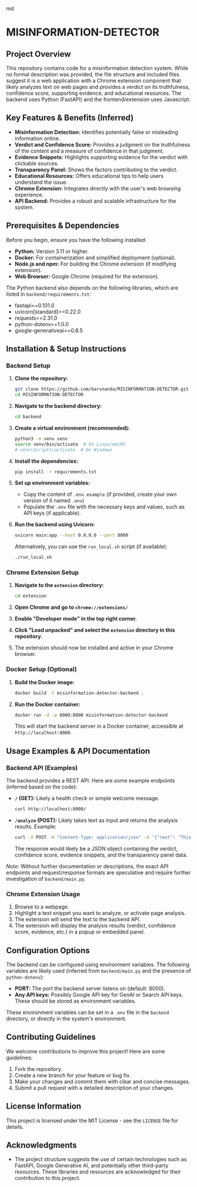 md
# MISINFORMATION-DETECTOR

## Project Overview

This repository contains code for a misinformation detection system. While no formal description was provided, the file structure and included files suggest it is a web application with a Chrome extension component that likely analyzes text on web pages and provides a verdict on its truthfulness, confidence score, supporting evidence, and educational resources. The backend uses Python (FastAPI) and the frontend/extension uses Javascript.

## Key Features & Benefits (Inferred)

*   **Misinformation Detection:** Identifies potentially false or misleading information online.
*   **Verdict and Confidence Score:** Provides a judgment on the truthfulness of the content and a measure of confidence in that judgment.
*   **Evidence Snippets:** Highlights supporting evidence for the verdict with clickable sources.
*   **Transparency Panel:** Shows the factors contributing to the verdict.
*   **Educational Resources:** Offers educational tips to help users understand the issue.
*   **Chrome Extension:** Integrates directly with the user's web browsing experience.
*   **API Backend:** Provides a robust and scalable infrastructure for the system.

## Prerequisites & Dependencies

Before you begin, ensure you have the following installed:

*   **Python:** Version 3.11 or higher.
*   **Docker:** For containerization and simplified deployment (optional).
*   **Node.js and npm:** For building the Chrome extension (if modifying extension).
*   **Web Browser:** Google Chrome (required for the extension).

The Python backend also depends on the following libraries, which are listed in `backend/requirements.txt`:

*   fastapi==0.101.0
*   uvicorn[standard]==0.22.0
*   requests==2.31.0
*   python-dotenv==1.0.0
*   google-generativeai==0.8.5

## Installation & Setup Instructions

### Backend Setup

1.  **Clone the repository:**

    ```bash
    git clone https://github.com/Garvnanda/MISINFORMATION-DETECTOR.git
    cd MISINFORMATION-DETECTOR
    ```

2.  **Navigate to the backend directory:**

    ```bash
    cd backend
    ```

3.  **Create a virtual environment (recommended):**

    ```bash
    python3 -m venv venv
    source venv/bin/activate  # On Linux/macOS
    # venv\Scripts\activate  # On Windows
    ```

4.  **Install the dependencies:**

    ```bash
    pip install -r requirements.txt
    ```

5. **Set up environment variables:**

   *   Copy the content of `.env.example` (if provided, create your own version of it named `.env`)
   *   Populate the `.env` file with the necessary keys and values, such as API keys (if applicable).

6.  **Run the backend using Uvicorn:**

    ```bash
    uvicorn main:app --host 0.0.0.0 --port 8000
    ```

    Alternatively, you can use the `run_local.sh` script (if available):

    ```bash
    ./run_local.sh
    ```

### Chrome Extension Setup

1.  **Navigate to the `extension` directory:**

    ```bash
    cd extension
    ```

2.  **Open Chrome and go to `chrome://extensions/`**

3.  **Enable "Developer mode" in the top right corner.**

4.  **Click "Load unpacked" and select the `extension` directory in this repository.**

5.  The extension should now be installed and active in your Chrome browser.

### Docker Setup (Optional)

1.  **Build the Docker image:**

    ```bash
    docker build -t misinformation-detector-backend .
    ```

2.  **Run the Docker container:**

    ```bash
    docker run -d -p 8000:8000 misinformation-detector-backend
    ```

    This will start the backend server in a Docker container, accessible at `http://localhost:8000`.

## Usage Examples & API Documentation

### Backend API (Examples)

The backend provides a REST API. Here are some example endpoints (inferred based on the code):

*   **`/` (GET):**  Likely a health check or simple welcome message.

    ```bash
    curl http://localhost:8000/
    ```

*   **`/analyze` (POST):** Likely takes text as input and returns the analysis results. Example:

    ```bash
    curl -X POST -H "Content-Type: application/json" -d '{"text": "This is a test sentence."}' http://localhost:8000/analyze
    ```

    The response would likely be a JSON object containing the verdict, confidence score, evidence snippets, and the transparency panel data.

*Note:* Without further documentation or descriptions, the exact API endpoints and request/response formats are speculative and require further investigation of `backend/main.py`.

### Chrome Extension Usage

1.  Browse to a webpage.
2.  Highlight a text snippet you want to analyze, or activate page analysis.
3.  The extension will send the text to the backend API.
4.  The extension will display the analysis results (verdict, confidence score, evidence, etc.) in a popup or embedded panel.

## Configuration Options

The backend can be configured using environment variables. The following variables are likely used (inferred from `backend/main.py` and the presence of `python-dotenv`):

*   **PORT:** The port the backend server listens on (default: 8000).
*   **Any API keys:** Possibly Google API key for GenAI or Search API keys.  These should be stored as environment variables.

These environment variables can be set in a `.env` file in the `backend` directory, or directly in the system's environment.

## Contributing Guidelines

We welcome contributions to improve this project! Here are some guidelines:

1.  Fork the repository.
2.  Create a new branch for your feature or bug fix.
3.  Make your changes and commit them with clear and concise messages.
4.  Submit a pull request with a detailed description of your changes.

## License Information

This project is licensed under the MIT License - see the `LICENSE` file for details.

## Acknowledgments

*   The project structure suggests the use of certain technologies such as FastAPI, Google Generative AI, and potentially other third-party resources. These libraries and resources are acknowledged for their contribution to this project.
